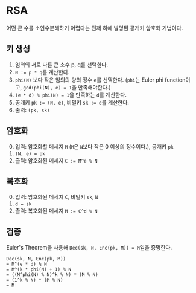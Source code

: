 # RSA

어떤 큰 수를 소인수분해하기 어렵다는 전제 하에 발명된 공개키 암호화 기법이다.

## 키 생성
1. 임의의 서로 다른 큰 소수 p, q를 선택한다.
2. `N := p * q`를 계산한다.
3. `phi(N)` 보다 작은 임의의 양의 정수 `e`를 선택한다. (`phi`는 Euler phi function이고, `gcd(phi(N), e) = 1`을 만족해야한다.)
4. `(e * d) % phi(N) = 1`을 만족하는 `d`를 계산한다.
5. 공개키 `pk := (N, e)`, 비밀키 `sk := d`를 계산한다.
6. 출력: `(pk, sk)`

## 암호화
0. 입력: 암호화할 메세지 `M` (`M`은 `N`보다 작은 0 이상의 정수이다.), 공개키 `pk`
1. `(N, e) = pk`
1. 출력: 암호화된 메세지 `C := M^e % N`

## 복호화
0. 입력: 암호화된 메세지 `C`, 비밀키 `sk`, `N`
1. `d = sk`
2. 출력: 복호화된 메세지 `M := C^d % N`

## 검증
Euler's Theorem을 사용해 `Dec(sk, N, Enc(pk, M)) = M`임을 증명한다.
```
Dec(sk, N, Enc(pk, M)) 
= M^(e * d) % N
= M^(k * phi(N) + 1) % N
= ((M^phi(N) % N)^k % N) * (M % N)
= (1^k % N) * (M % N)
= M
```

